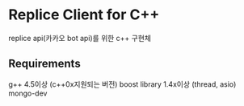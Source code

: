 # Replice Client for C++

replice api(카카오 bot api)를 위한 c++ 구현체

## Requirements

g++ 4.5이상 (c++0x지원되는 버전)
boost library 1.4x이상 (thread, asio)
mongo-dev

